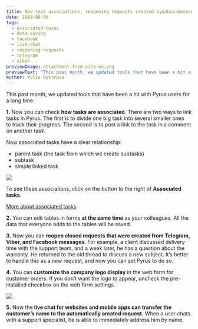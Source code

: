 ```yaml
---
title: New task associations, reopening requests created by&nbsp;messengers, and other July updates
date: 2019-08-06
tags:
  - associated-tasks
  - data-saving
  - facebook
  - live-chat
  - reopening-requests
  - telegram
  - viber
previewImage: attachment-from-site-en.png
previewText: "This past month, we updated tools that have been a hit with Pyrus users for a long time."
author: Yulia Bystrova
---
```

This past month, we updated tools that have been a hit with Pyrus users for a long time.

**1.** Now you can check **how tasks are associated**. There are two ways to link tasks in Pyrus. The first is to divide one big task into several smaller ones to track their progress. The second is to post a link to the task in a comment on another task.

Now associated tasks have a clear relationship:

- parent task (the task from which we create subtasks)
- subtask
- simple linked task

![](post_en1.webp)

To see these associations, click on the button to the right of **Associated tasks**.

[More about associated tasks](https://pyrus.com/en/help/tasks/working-on-tasks-together#associated-tasks)

**2.** You can edit tables in forms **at the same time** as your colleagues. All the data that everyone adds to the tables will be saved.

**3.** Now you can **reopen closed requests that were created from Telegram, Viber, and Facebook messages**. For example, a client discussed delivery time with the support team, and a week later, he has a question about the warranty. He returned to the old thread to discuss a new subject. It’s better to handle this as a new request, and now you can set Pyrus to do so.

**4.** You can **customize the company logo display** in the web form for customer orders. If you don’t want the logo to appear, uncheck the pre-installed checkbox on the web form settings.

![](post_en2.webp)

**5.** Now the **live chat for websites and mobile apps can transfer the customer’s name to the automatically created request.** When a user chats with a support specialist, he is able to immediately address him by name.
